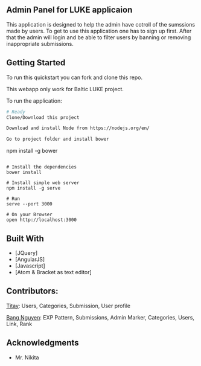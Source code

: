 ## Admin Panel for LUKE applicaion 
This application is designed to help the admin have cotroll of the sumssions made by users. To get to use this application one has to sign up first. After that the admin will login and be able to filter users by banning or removing inappropriate submissions. 

## Getting Started

To run this quickstart you can fork and clone this repo.

This webapp only work for Baltic LUKE project.

To run the application:

```bash
# Ready
Clone/Download this project

Download and install Node from https://nodejs.org/en/

Go to project folder and install bower 
```
npm install -g bower
```

# Install the dependencies
bower install

# Install simple web server
npm install -g serve

# Run
serve --port 3000

# On your Browser
open http://localhost:3000
```

## Built With

* [JQuery]
* [AngularJS]
* [Javascript]
* [Atom & Bracket as text editor]


## Contributors:
[Titay](https://github.com/titay2): Users, Categories, Submission, User profile

[Bang Nguyen](https://github.com/BangNguyen1992): EXP Pattern, Submissions, Admin Marker, Categories, Users, Link, Rank

## Acknowledgments

* Mr. Nikita 



